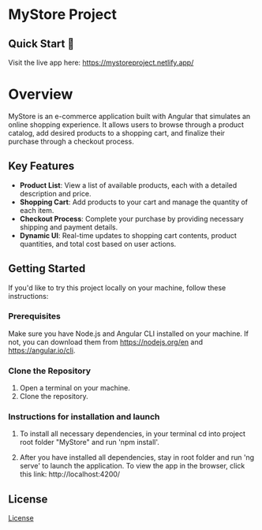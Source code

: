 # MyStore Project

## Quick Start 🚀

Visit the live app here: https://mystoreproject.netlify.app/

# Overview

MyStore is an e-commerce application built with Angular that simulates an online shopping experience. It allows users to browse through a product catalog, add desired products to a shopping cart, and finalize their purchase through a checkout process.

## Key Features

- **Product List**: View a list of available products, each with a detailed description and price.
- **Shopping Cart**: Add products to your cart and manage the quantity of each item.
- **Checkout Process**: Complete your purchase by providing necessary shipping and payment details.
- **Dynamic UI**: Real-time updates to shopping cart contents, product quantities, and total cost based on user actions.

## Getting Started

If you'd like to try this project locally on your machine, follow these instructions:

### Prerequisites

Make sure you have Node.js and Angular CLI installed on your machine. If not, you can download them from https://nodejs.org/en and https://angular.io/cli.

### Clone the Repository

1. Open a terminal on your machine.
2. Clone the repository.

### Instructions for installation and launch

1. To install all necessary dependencies, in your terminal cd into project root folder "MyStore" and
   run 'npm install'.

2. After you have installed all dependencies, stay in root folder and run 'ng serve' to launch the application. To view the app in the browser, click this link: http://localhost:4200/

## License

[License](LICENSE.txt)
